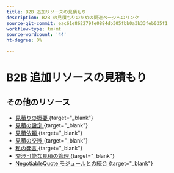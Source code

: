 ```yaml
---
title: B2B 追加リソースの見積もり
description: B2B の見積もりのための関連ページへのリンク
source-git-commit: eac61e862279fe0884db305fbb0a3b33feb035f1
workflow-type: tm+mt
source-wordcount: '44'
ht-degree: 0%

---
```


# B2B 追加リソースの見積もり

## その他のリソース

- [ 見積りの概要 ](https://experienceleague.adobe.com/docs/commerce-admin/b2b/quotes/quotes.html){target="_blank"}
- [ 見積の設定 ](https://experienceleague.adobe.com/docs/commerce-admin/b2b/quotes/configure-quotes.html){target="_blank"}
- [ 見積依頼 ](https://experienceleague.adobe.com/docs/commerce-admin/b2b/quotes/quote-request.html){target="_blank"}
- [ 見積の交渉 ](https://experienceleague.adobe.com/docs/commerce-admin/b2b/quotes/quote-price-negotiation.html){target="_blank"}
- [ 私の発言 ](https://experienceleague.adobe.com/docs/commerce-admin/b2b/quotes/account-dashboard-my-quotes.html){target="_blank"}
- [ 交渉可能な見積の管理 ](https://developer.adobe.com/commerce/webapi/rest/b2b/negotiable-manage/){target="_blank"}
- [NegotiableQuote モジュールとの統合 ](https://developer.adobe.com/commerce/webapi/rest/b2b/negotiable-quote/){target="_blank"}
